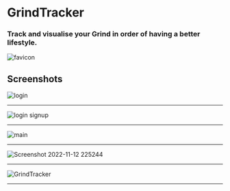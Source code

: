 # GrindTracker 
### Track and visualise your Grind in order of having a better lifestyle.
![favicon](https://user-images.githubusercontent.com/73950268/201495662-0195a448-4468-4465-87ae-5c7d6052bf4a.png)
## Screenshots 

![login](https://user-images.githubusercontent.com/73950268/201495706-8a394f9b-4226-452c-9c8d-b407e4fd1c5c.png) <hr>
![login signup](https://user-images.githubusercontent.com/73950268/201495718-21972651-b2f3-461e-bdf7-854c18726f69.png) <hr>
![main](https://user-images.githubusercontent.com/73950268/201495727-c32b357c-788c-49c6-aee4-b97643624369.png) <hr>
![Screenshot 2022-11-12 225244](https://user-images.githubusercontent.com/73950268/201496034-476708a3-7515-444b-b7a7-c2f5d1a20154.png) <hr>
![GrindTracker](https://user-images.githubusercontent.com/73950268/201495955-4011ca86-c398-4e64-821d-9671cbfab6ba.png) <hr>
